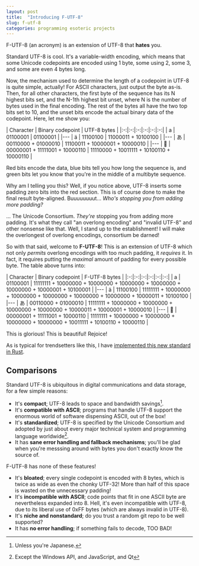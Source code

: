 ```yaml
---
layout: post
title:  "Introducing F-UTF-8"
slug: f-utf-8
categories: programming esoteric projects
---
```


F-UTF-8 (an acronym) is an extension of UTF-8 that **hates** you.

<!--more-->

Standard UTF-8 is cool. It's a variable-width encoding, which means that some Unicode codepoints 
are encoded using 1 byte, some using 2, some 3, and some are even 4 bytes long. 

Now, the mechanism used to determine the length of a codepoint in UTF-8 is quite simple, actually! 
For ASCII characters, just output the byte as-is. Then, for all other characters, the first byte 
of the sequence has its N highest bits set, and the N-1th highest bit unset, where N is the number
of bytes used in the final encoding. The rest of the bytes all have the two top bits set to 10,
and the unset bits encode the actual binary data of the codepoint. Here, let me show you:

| Character | Binary codepoint | UTF-8 bytes |
|:-:|:-:|:-:|:-:|:-:|:-:|
| a | <span class=coral>01100001</span> | <span class=coral>01100001</span> |
|---
| ä | <span class=coral>11100100</span> | <span class=fresh>110</span><span class=coral>00011</span> + <span class=lime>10</span><span class=coral>100100</span> | 
|---
| あ | <span class=coral>00110000</span> + <span class=coral>01000010</span> | <span class=fresh>1110</span><span class=coral>0011</span> + <span class=lime>10</span><span class=coral>000001</span> + <span class=lime>10</span><span class=coral>000010</span> |
|---
| 🦆 | <span class=coral>00000001</span> + <span class=coral>11111001</span> + <span class=coral>10000110</span> | <span class=fresh>11110</span><span class=coral>000</span> + <span class=lime>10</span><span class=coral>011111</span> + <span class=lime>10</span><span class=coral>100110</span> + <span class=lime>10</span><span class=coral>000110</span> |

Red bits encode the data, blue bits tell you how long the sequence is, and green bits let you know
that you're in the middle of a multibyte sequence.

Why am I telling you this? Well, if you notice above, UTF-8 inserts some padding zero bits into
the red section. This is of course done to make the final result byte-aligned. Buuuuuuuut... 
*Who's stopping you from adding more padding?*

... The Unicode Consortium. *They're* stopping you from adding more padding. It's what they call
"an overlong encoding" and "invalid UTF-8" and other nonsense like that. Well, I stand up to the
establishment! I will make the overlongest of overlong encodings, consortium be darned!

So with that said, welcome to **F-UTF-8**! This is an extension of UTF-8 which not only *permits*
overlong encodings with too much padding, it *requires* it. In fact, it requires putting the *maximal*
amount of padding for every possible byte. The table above turns into:


| Character | Binary codepoint | F-UTF-8 bytes |
|:-:|:-:|:-:|:-:|:-:|:-:|
| a | <span class=coral>01100001</span> | <span class=fresh>11111111</span> + <span class=lime>10</span><span class=coral>000000</span> + <span class=lime>10</span><span class=coral>000000</span> + <span class=lime>10</span><span class=coral>000000</span> + <span class=lime>10</span><span class=coral>000000</span> + <span class=lime>10</span><span class=coral>000000</span> + <span class=lime>10</span><span class=coral>000001</span> + <span class=lime>10</span><span class=coral>100001</span> |
|---
| ä | <span class=coral>11100100</span> | <span class=fresh>11111111</span> + <span class=lime>10</span><span class=coral>000000</span> + <span class=lime>10</span><span class=coral>000000</span> + <span class=lime>10</span><span class=coral>000000</span> + <span class=lime>10</span><span class=coral>000000</span> + <span class=lime>10</span><span class=coral>000000</span> + <span class=lime>10</span><span class=coral>000011</span> + <span class=lime>10</span><span class=coral>100100</span> | 
|---
| あ | <span class=coral>00110000</span> + <span class=coral>01000010</span> | <span class=fresh>11111111</span> + <span class=lime>10</span><span class=coral>000000</span> + <span class=lime>10</span><span class=coral>000000</span> + <span class=lime>10</span><span class=coral>000000</span> + <span class=lime>10</span><span class=coral>000000</span> + <span class=lime>10</span><span class=coral>000011</span> + <span class=lime>10</span><span class=coral>000001</span> + <span class=lime>10</span><span class=coral>000010</span> |
|---
| 🦆 | <span class=coral>00000001</span> + <span class=coral>11111001</span> + <span class=coral>10000110</span> | <span class=fresh>11111111</span> + <span class=lime>10</span><span class=coral>000000</span> + <span class=lime>10</span><span class=coral>000000</span> + <span class=lime>10</span><span class=coral>000000</span> + <span class=lime>10</span><span class=coral>000000</span> + <span class=lime>10</span><span class=coral>011111</span> + <span class=lime>10</span><span class=coral>100110</span> + <span class=lime>10</span><span class=coral>000110</span> |

This is glorious! This is beautiful! Rejoice!

As is typical for trendsetters like this, I have [implemented this new standard in Rust](https://github.com/RocketRace/F-UTF-8).

## Comparisons

Standard UTF-8 is ubiquitous in digital communications and data storage, for a few simple reasons:
* It's **compact**; UTF-8 leads to space and bandwidth savings[^japanese].
* It's **compatible with ASCII**; programs that handle UTF-8 support the enormous world of software
  dispensing ASCII, out of the box!
* It's **standardized**; UTF-8 is specified by the Unicode Consortium and adopted by just about every
  major technical system and programming language worldwide[^standardized].
* It has **sane error handling and fallback mechanisms**; you'll be glad when you're messsing around 
  with bytes you don't exactly know the source of.

F-UTF-8 has none of these features!
* It's **bloated**; every single codepoint is encoded with 8 bytes, which is twice as wide as 
  even the chonky UTF-32! More than half of this space is wasted on the unnecessary padding!
* It's **incompatible with ASCII**; code points that fit in one ASCII byte are nevertheless expanded 
  into 8. Hell, it's even incompatible with UTF-8, due to its liberal use of 0xFF bytes (which are
  always invalid in UTF-8).
* It's **niche and nonstandard**; do you trust a random git repo to be well supported?
* It has **no error handling**; if something fails to decode, TOO BAD!

[^japanese]: Unless you're Japanese.
[^standardized]: Except the Windows API[^fornow], and JavaScript, and Qt
[^fornow]: [for now](https://learn.microsoft.com/en-us/windows/apps/design/globalizing/use-utf8-code-page).
